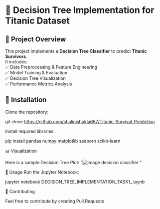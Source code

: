 # 🚀 Decision Tree Implementation for Titanic Dataset

## 📌 Project Overview  
This project implements a **Decision Tree Classifier** to predict **Titanic Survivors**.  
It includes:  
✅ Data Preprocessing & Feature Engineering  
✅ Model Training & Evaluation  
✅ Decision Tree Visualization  
✅ Performance Metrics Analysis  

## 🔧 Installation  
 Clone the repository:  

git clone https://github.com/shalinishukla667/Titanic-Survival-Prediction

Install required libraries:

pip install pandas numpy matplotlib seaborn scikit-learn

📊 Visualization

Here is a sample Decision Tree Plot: "![image decision classifier](https://github.com/user-attachments/assets/1d804b2f-a7dd-44eb-811e-fcddc281e355)
"

📝 Usage
Run the Jupyter Notebook:

jupyter notebook DECISION_TREE_IMPLEMENTATION_TASK1_.ipynb

🤝 Contributing

Feel free to contribute by creating Pull Requests
